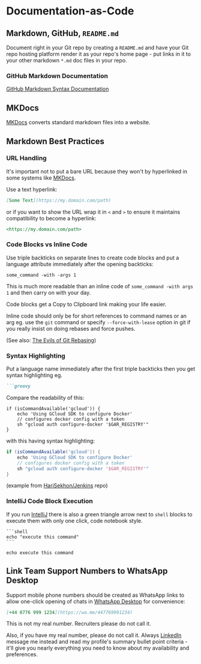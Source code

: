 # Documentation-as-Code

## Markdown, GitHub, `README.md`

Document right in your Git repo by creating a `README.md` and have your Git repo hosting platform render it as your
repo's home page - put links in it to your other markdown `*.md` doc files in your repo.

### GitHub Markdown Documentation

[GitHub Markdown Syntax Documentation](https://docs.github.com/en/get-started/writing-on-github/getting-started-with-writing-and-formatting-on-github/basic-writing-and-formatting-syntax)

## MKDocs

[MKDocs](mkdocs.md) converts standard markdown files into a website.

## Markdown Best Practices

### URL Handling

It's important not to put a bare URL because they won't by hyperlinked in some systems like [MKDocs](mkdocs.md).

Use a text hyperlink:

```markdown
[Some Text](https://my.domain.com/path)
```

or if you want to show the URL wrap it in `<` and `>` to ensure it maintains compatibility to become a hyperlink:

```markdown
<https://my.domain.com/path>
```

### Code Blocks vs Inline Code

Use triple backticks on separate lines to create code blocks and put a language attribute immediately after the opening
backticks:

```shell
some_command -with -args 1
```

This is much more readable than an inline code of `some_command -with args 1` and then carry on with your day.

Code blocks get a Copy to Clipboard link making your life easier.

Inline code should only be for short references to command names or an arg eg.
use the `git` command or specify `--force-with-lease` option in git if you really insist on doing rebases and force
pushes.

(See also: [The Evils of Git Rebasing](https://medium.com/@harisekhon/the-evils-of-git-rebasing-beec34a607c7))

### Syntax Highlighting

Put a language name immediately after the first triple backticks then you get syntax highlighting eg.

````markdown
```groovy
````

Compare the readability of this:

```
if (isCommandAvailable('gcloud')) {
    echo 'Using GCloud SDK to configure Docker'
    // configures docker config with a token
    sh "gcloud auth configure-docker '$GAR_REGISTRY'"
}
```

with this having syntax highlighting:

```groovy
if (isCommandAvailable('gcloud')) {
    echo 'Using GCloud SDK to configure Docker'
    // configures docker config with a token
    sh "gcloud auth configure-docker '$GAR_REGISTRY'"
}
```

(example from [HariSekhon/Jenkins](https://github.com/HariSekhon/Jenkins) repo)

### IntelliJ Code Block Execution

If you run [IntelliJ](intellij.md) there is also a green triangle arrow next to `shell` blocks to execute them with
only one click, code notebook style.

````
```shell
echo "execute this command"
```
````

```shell
echo execute this command
```

## Link Team Support Numbers to WhatsApp Desktop

Support mobile phone numbers should be created as WhatsApp links to allow one-click opening of chats in
[WhatsApp Desktop](https://www.whatsapp.com/download)
for convenience:

```markdown
[+44 0776 999 1234](https://wa.me/447769991234)
```

This is not my real number. Recruiters please do not call it.

Also, if you have my real number, please do not call it.
Always [LinkedIn](https://www.linkedin.com/in/HariSekhon) message me instead and read my profile's summary
bullet point criteria - it'll give you nearly everything you need to know about my availability and preferences.
